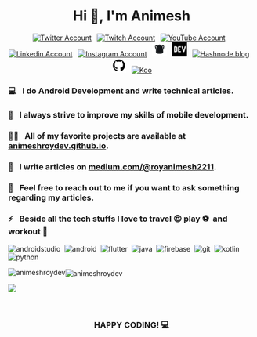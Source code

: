 <h1 align="center">Hi 👋, I'm Animesh</h1>

<div align="center">
<p align="center"> 
<a href="https://twitter.com/roy_animesh7"><img src="https://cdn.worldvectorlogo.com/logos/twitter-6.svg" title="Twitter" alt="Twitter Account" width="40"/></a> 
&ensp;<a href="https://www.twitch.tv/roy_animesh"><img src="https://cdn.worldvectorlogo.com/logos/twitch-logo-2019.svg" title="Twitch" alt="Twitch Account" width="60"/></a> 
&ensp;<a href="https://www.youtube.com/c/AndroidConcepts"><img src="https://cdn.worldvectorlogo.com/logos/youtube-icon.svg" title="YouTube" alt="YouTube Account" width="40"/></a>
&ensp;<a href="https://www.linkedin.com/in/animeshroydev"><img src="https://cdn.worldvectorlogo.com/logos/linkedin-icon-2.svg" title="Linkedin" alt="Linkedin Account" width="30"/></a> 
&ensp;<a href="https://www.instagram.com/droid.coder/"><img src="https://cdn.worldvectorlogo.com/logos/instagram-5.svg" title="Instagram" alt="Instagram Account" width="30"/></a> 
&ensp;<a href="https://www.showwcase.com/roy_animesh"><img src="https://github.com/FrancescoXX/FrancescoXX/blob/main/d1a35e06-ec86-4a7c-b0f0-b12684ce53c6.png" title="Showwcase" alt="Showwcase Account" width="30"/></a> 
&ensp;<a href="https://dev.to/roy_animesh"><img src="https://github.com/FrancescoXX/FrancescoXX/blob/main/dev-black.png" title="DEV" alt="DEVto Blog" width="30"/></a>
&ensp;<a href="https://medium.com/@royanimesh2211"><img src="https://upload.wikimedia.org/wikipedia/commons/thumb/e/ec/Medium_logo_Monogram.svg/1200px-Medium_logo_Monogram.svg.png" title="Hashnode" alt="Hashnode blog" width="30"/></a>
&ensp;<a href="https://github.com/animeshroydev"><img src="https://github.com/FrancescoXX/FrancescoXX/blob/main/untitled-2_5.png" title="GitHub" alt="GitHub" width="30"/></a>
&ensp;<a href="https://www.kooapp.com/profile/animesh_roy"><img src="https://miro.medium.com/max/720/1*KNL--ynCQdJ0Bv6za71ZOw.png" title="Koo" alt="Koo" width="30"/></a>
   
</p>
</div>
  
<h3>💻 &ensp;I do Android Development and write technical articles.</h3>

<h3>🎯 &ensp;I always strive to improve my skills of mobile development.</h3>

<h3>👨‍💻 &ensp;All of my favorite projects are available at <a href="https://animeshroydev.github.io">animeshroydev.github.io</a>.</h3>

<h3>📝 &ensp;I write articles on <a href="https://medium.com/@royanimesh2211">medium.com/@royanimesh2211</a>.</h3>

<h3>💬 &ensp;Feel free to reach out to me if you want to ask something regarding my articles.</h3>

<h3>⚡ &ensp;Beside all the tech stuffs I love to travel 😍&nbsp;play ⚽ &nbsp;and workout 💪</h3>


<p align="left"> 
<img src="https://2.bp.blogspot.com/-tzm1twY_ENM/XlCRuI0ZkRI/AAAAAAAAOso/BmNOUANXWxwc5vwslNw3WpjrDlgs9PuwQCLcBGAsYHQ/s1600/pasted%2Bimage%2B0.png" alt="androidstudio" width="50" height="50"/>
&nbsp;<img src="https://cdn-icons-png.flaticon.com/512/5969/5969010.png" alt="android" width="50" height="50"/> 
&nbsp;<img src="https://www.vectorlogo.zone/logos/flutterio/flutterio-icon.svg" alt="flutter" width="40" height="40"/> 
&nbsp;<img src="https://cdn-icons-png.flaticon.com/512/226/226777.png" alt="java" width="50" height="50"/> 
&nbsp;<img src="https://www.vectorlogo.zone/logos/firebase/firebase-icon.svg" alt="firebase" width="40" height="40"/>
&nbsp;<img src="https://www.vectorlogo.zone/logos/git-scm/git-scm-icon.svg" alt="git" width="40" height="40"/>
&nbsp;<img src="https://upload.wikimedia.org/wikipedia/commons/thumb/0/06/Kotlin_Icon.svg/2048px-Kotlin_Icon.svg.png" alt="kotlin" width="40" height="40"/>
&nbsp;<img src="https://user-images.githubusercontent.com/50510726/107741611-84944000-6d33-11eb-8adc-ff15ebcb1a0e.png" alt="python" width="40" height="40"/>
</p>
<img align="left" src="https://github-readme-stats.vercel.app/api/top-langs/?username=animeshroydev&theme=radical" alt="animeshroydev"/>
<img align="center" src="https://github-readme-stats.vercel.app/api?username=animeshroydev&count_private=true&theme=radical" alt="animeshroydev" /> 


![](https://komarev.com/ghpvc/?username=animeshroydev)

<br>
<p align="center">
<h3 align="center">HAPPY CODING! 💻</h3>
</p>
